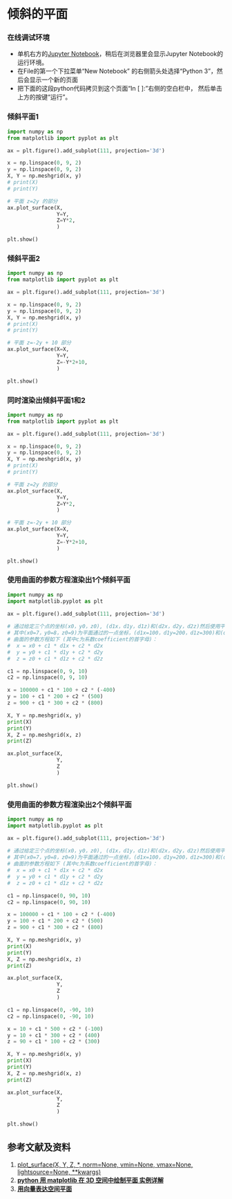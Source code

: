 # 倾斜的平面

### 在线调试环境

- 单机右方的[Jupyter Notebook](https://mybinder.org/v2/gh/ipython/ipython-in-depth/master?filepath=binder/Index.ipynb)，稍后在浏览器里会显示Jupyter Notebook的运行环境。
- 在File的第一个下拉菜单“New Notebook” 的右侧箭头处选择“Python 3”，然后会显示一个新的页面
- 把下面的这段python代码拷贝到这个页面“In [ ]:”右侧的空白栏中， 然后单击上方的按键“运行”。

### 倾斜平面1

```python
import numpy as np
from matplotlib import pyplot as plt

ax = plt.figure().add_subplot(111, projection='3d')

x = np.linspace(0, 9, 2)
y = np.linspace(0, 9, 2)
X, Y = np.meshgrid(x, y)  
# print(X)
# print(Y)

# 平面 z=2y 的部分
ax.plot_surface(X,
                Y=Y,
                Z=Y*2,
                )  

plt.show()
```

### 倾斜平面2

```python
import numpy as np
from matplotlib import pyplot as plt

ax = plt.figure().add_subplot(111, projection='3d')

x = np.linspace(0, 9, 2)
y = np.linspace(0, 9, 2)
X, Y = np.meshgrid(x, y)  
# print(X)
# print(Y)

# 平面 z=-2y + 10 部分
ax.plot_surface(X=X,
                Y=Y,
                Z=-Y*2+10,
                )

plt.show()
```

### 同时渲染出倾斜平面1和2

```python
import numpy as np
from matplotlib import pyplot as plt

ax = plt.figure().add_subplot(111, projection='3d')

x = np.linspace(0, 9, 2)
y = np.linspace(0, 9, 2)
X, Y = np.meshgrid(x, y)  
# print(X)
# print(Y)

# 平面 z=2y 的部分
ax.plot_surface(X,
                Y=Y,
                Z=Y*2,
                )  

# 平面 z=-2y + 10 部分
ax.plot_surface(X=X,
                Y=Y,
                Z=-Y*2+10,
                )

plt.show()
```

### 使用曲面的参数方程渲染出1个倾斜平面

```python
import numpy as np
import matplotlib.pyplot as plt

ax = plt.figure().add_subplot(111, projection='3d')
 
# 通过给定三个点的坐标(x0，y0，z0), (d1x，d1y，d1z)和(d2x，d2y，d2z)然后使用平面的参数方程绘出平面上的多个点
# 其中(x0=7，y0=8，z0=9)为平面通过的一点坐标，(d1x=100，d1y=200，d1z=300)和(d2x=-400，d2y=500，d2z=800)为两条直线的方向坐标（矢量）
# 曲面的参数方程如下 (其中c为系数coefficient的首字母)：
#  x = x0 + c1 * d1x + c2 * d2x
#  y = y0 + c1 * d1y + c2 * d2y
#  z = z0 + c1 * d1z + c2 * d2z

c1 = np.linspace(0, 9, 10)
c2 = np.linspace(0, 9, 10)

x = 100000 + c1 * 100 + c2 * (-400)
y = 100 + c1 * 200 + c2 * (500)
z = 900 + c1 * 300 + c2 * (800)

X, Y = np.meshgrid(x, y)
print(X)
print(Y)
X, Z = np.meshgrid(x, z)
print(Z)

ax.plot_surface(X,
                Y,
                Z
                )

plt.show()
```

### 使用曲面的参数方程渲染出2个倾斜平面

```python
import numpy as np
import matplotlib.pyplot as plt

ax = plt.figure().add_subplot(111, projection='3d')
 
# 通过给定三个点的坐标(x0，y0，z0), (d1x，d1y，d1z)和(d2x，d2y，d2z)然后使用平面的参数方程绘出平面上的多个点
# 其中(x0=7，y0=8，z0=9)为平面通过的一点坐标，(d1x=100，d1y=200，d1z=300)和(d2x=-400，d2y=500，d2z=800)为两条直线的方向坐标（矢量）
# 曲面的参数方程如下 (其中c为系数coefficient的首字母)：
#  x = x0 + c1 * d1x + c2 * d2x
#  y = y0 + c1 * d1y + c2 * d2y
#  z = z0 + c1 * d1z + c2 * d2z

c1 = np.linspace(0, 90, 10)
c2 = np.linspace(0, 90, 10)

x = 100000 + c1 * 100 + c2 * (-400)
y = 100 + c1 * 200 + c2 * (500)
z = 900 + c1 * 300 + c2 * (800)

X, Y = np.meshgrid(x, y)
print(X)
print(Y)
X, Z = np.meshgrid(x, z)
print(Z)

ax.plot_surface(X,
                Y,
                Z
                )

c1 = np.linspace(0, -90, 10)
c2 = np.linspace(0, -90, 10)

x = 10 + c1 * 500 + c2 * (-100)
y = 10 + c1 * 300 + c2 * (400)
z = 90 + c1 * 100 + c2 * (300)

X, Y = np.meshgrid(x, y)
print(X)
print(Y)
X, Z = np.meshgrid(x, z)
print(Z)

ax.plot_surface(X,
                Y,
                Z
                )

plt.show()
```

## 参考文献及资料

1. [plot_surface(X, Y, Z, *, norm=None, vmin=None, vmax=None, lightsource=None, **kwargs)](https://matplotlib.org/stable/api/_as_gen/mpl_toolkits.mplot3d.axes3d.Axes3D.html#mpl_toolkits.mplot3d.axes3d.Axes3D.plot_surface) 
2. [**python 用 matplotlib 在 3D 空间中绘制平面 实例详解**](https://www.cnblogs.com/shanger/p/13201139.html)
3. [**用向量表达空间平面**](https://gitee.com/quanbinn/Learn-Mathematical-Olympiad-The-Interactive-Way/blob/master/chapters/%E7%BA%BF%E6%80%A7%E4%BB%A3%E6%95%B0/%E7%94%A8%E5%90%91%E9%87%8F%E8%A1%A8%E8%BE%BE%E7%A9%BA%E9%97%B4%E8%A7%A3%E6%9E%90%E5%87%A0%E4%BD%95%E4%B8%AD%E7%9A%84%E7%BA%BF%E5%92%8C%E9%9D%A2%E7%AD%89/%E7%94%A8%E5%90%91%E9%87%8F%E8%A1%A8%E8%BE%BE%E7%A9%BA%E9%97%B4%E5%B9%B3%E9%9D%A2.md)




